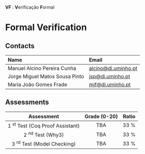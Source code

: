**VF** : **V**erificação **F**ormal
# Formal Verification

## Contacts

| Name | Email |
| :------ | :-----------|
| Manuel Alcino Pereira Cunha    | alcino@di.uminho.pt |
| Jorge Miguel Matos Sousa Pinto | jsp@di.uminho.pt    |
| Maria João Gomes Frade         | mjf@di.uminho.pt    |


## Assessments

| Assessment | Grade (0-20) | Ratio |
| :-:        | :-:   |  :-:  |
| 1 <sup>st</sup> Test (Coq Proof Assistant) | TBA  |  33 % |
| 2 <sup>nd</sup> Test (Why3) | TBA  |  33 % |
| 3 <sup>rd</sup> Test (Model Checking) | TBA  |  33 % |
